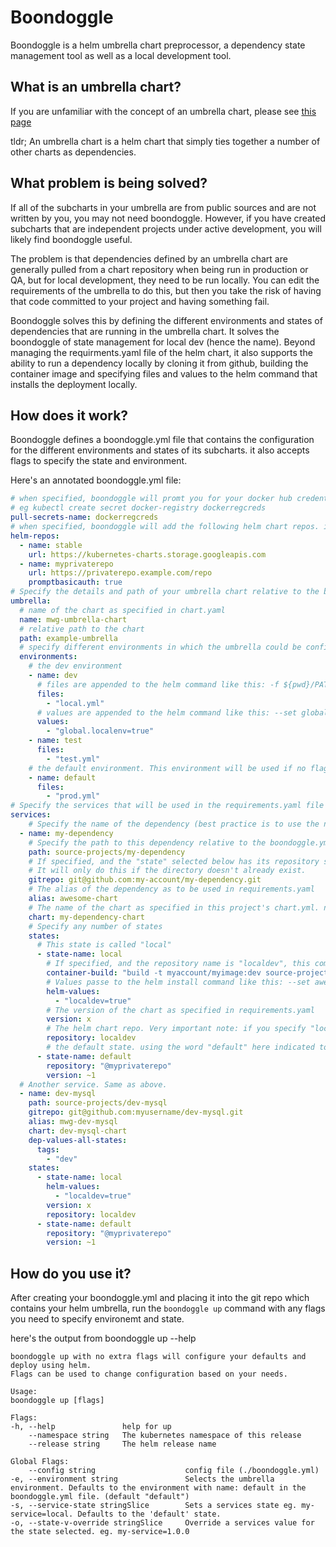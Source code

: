 # Boondoggle

Boondoggle is a helm umbrella chart preprocessor, a dependency state management tool as well as a local development tool.

## What is an umbrella chart? 
If you are unfamiliar with the concept of an umbrella chart, please see [this page](https://github.com/kubernetes/helm/blob/master/docs/charts_tips_and_tricks.md#complex-charts-with-many-dependencies) 

tldr; An umbrella chart is a helm chart that simply ties together a number of other charts as dependencies. 

## What problem is being solved?
If all of the subcharts in your umbrella are from public sources and are not written by you, you may not need boondoggle. However, if you have created subcharts that are independent projects under active development, you will likely find boondoggle useful. 

The problem is that dependencies defined by an umbrella chart are generally pulled from a chart repository when being run in production or QA, but for local development, they need to be run locally. You can edit the requirements of the umbrella to do this, but then you take the risk of having that code committed to your project and having something fail. 

Boondoggle solves this by defining the different environments and states of dependencies that are running in the umbrella chart. It solves the boondoggle of state management for local dev (hence the name). Beyond managing the requirments.yaml file of the helm chart, it also supports the ability to run a dependency locally by cloning it from github, building the container image and specifying files and values to the helm command that installs the deployment locally. 

## How does it work?
Boondoggle defines a boondoggle.yml file that contains the configuration for the different environments and states of its subcharts. it also accepts flags to specify the state and environment. 

Here's an annotated boondoggle.yml file:

```yaml
# when specified, boondoggle will promt you for your docker hub credentials then create a kubernetes docker-registry type secret. 
# eg kubectl create secret docker-registry dockerregcreds
pull-secrets-name: dockerregcreds
# when specified, boondoggle will add the following helm chart repos. if promptbasicauth is true, it will ask for a username and password.
helm-repos:
  - name: stable
    url: https://kubernetes-charts.storage.googleapis.com
  - name: myprivaterepo
    url: https://privaterepo.example.com/repo
    promptbasicauth: true
# Specify the details and path of your umbrella chart relative to the boondoggle.yml file.  
umbrella:
  # name of the chart as specified in chart.yaml
  name: mwg-umbrella-chart
  # relative path to the chart
  path: example-umbrella
  # specify different environments in which the umbrella could be configured
  environments:
    # the dev environment
    - name: dev
      # files are appended to the helm command like this: -f ${pwd}/PATH/local.yml
      files:
        - "local.yml"
      # values are appended to the helm command like this: --set global.localenv=true
      values:
        - "global.localenv=true"
    - name: test
      files:
        - "test.yml"
    # the default environment. This environment will be used if no flags are provided to the boondoggle command.
    - name: default
      files:
        - "prod.yml"
# Specify the services that will be used in the requirements.yaml file in the umbrella chart.
services:
    # Specify the name of the dependency (best practice is to use the name of the git repo in which this dependency lives)
  - name: my-dependency
    # Specify the path to this dependency relative to the boondoggle.yml file. This will be used to clone the project if specified.
    path: source-projects/my-dependency
    # If specified, and the "state" selected below has its repository set as "localdev", boondoggle will clone this project to the path above. 
    # It will only do this if the directory doesn't already exist.
    gitrepo: git@github.com:my-account/my-dependency.git
    # The alias of the dependency as to be used in requirements.yaml
    alias: awesome-chart
    # The name of the chart as specified in this project's chart.yml. note boodoggle expects this chart to live at PATH/CHART
    chart: my-dependency-chart
    # Specify any number of states
    states:
      # This state is called "local"
      - state-name: local
        # If specified, and the repository name is "localdev", this command will be run to build the dockerfile in this project. 
        container-build: "build -t myaccount/myimage:dev source-projects/my-dependency/."
        # Values passe to the helm install command like this: --set awesome-chart.localdev=true note that the alias or chart value is prepended to the value automatically by boondoggle
        helm-values:
          - "localdev=true"
        # The version of the chart as specified in requirements.yaml
        version: x
        # The helm chart repo. Very important note: if you specify "localdev" as the repo, boondoggle will use your local code like this file:///${PWD}/PATH/CHART
        repository: localdev
        # the default state. using the word "default" here indicated to boondoggle that if no other flags are supplied to the command, this is the state you want to use.
      - state-name: default
        repository: "@myprivaterepo"
        version: ~1
  # Another service. Same as above.
  - name: dev-mysql
    path: source-projects/dev-mysql
    gitrepo: git@github.com:myusername/dev-mysql.git
    alias: mwg-dev-mysql
    chart: dev-mysql-chart
    dep-values-all-states:
      tags:
        - "dev"
    states:
      - state-name: local
        helm-values:
          - "localdev=true"
        version: x
        repository: localdev
      - state-name: default
        repository: "@myprivaterepo"
        version: ~1
```

## How do you use it?
After creating your boondoggle.yml and placing it into the git repo which contains your helm umbrella, run the `boondoggle up` command with any flags you need to specify environemt and state. 

here's the output from boondoggle up --help


    boondoggle up with no extra flags will configure your defaults and deploy using helm.
    Flags can be used to change configuration based on your needs.

    Usage:
    boondoggle up [flags]

    Flags:
    -h, --help               help for up
        --namespace string   The kubernetes namespace of this release
        --release string     The helm release name

    Global Flags:
        --config string                    config file (./boondoggle.yml)
    -e, --environment string               Selects the umbrella environment. Defaults to the environment with name: default in the boondoggle.yml file. (default "default")
    -s, --service-state stringSlice        Sets a services state eg. my-service=local. Defaults to the 'default' state.
    -o, --state-v-override stringSlice     Override a services value for the state selected. eg. my-service=1.0.0
